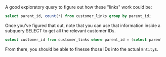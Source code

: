 A good exploratory query to figure out how these "links" work could be:

```sql
select parent_id, count(*) from customer_links group by parent_id;
```

Once you've figured that out, note that you can use that information inside a subquery SELECT to get all the relevant customer IDs.

```sql
select customer_id from customer_links where parent_id = (select parent_id from customer_links group by parent_id order by count(*) desc limit 1);
```

From there, you should be able to finesse those IDs into the actual `Entity`s.
